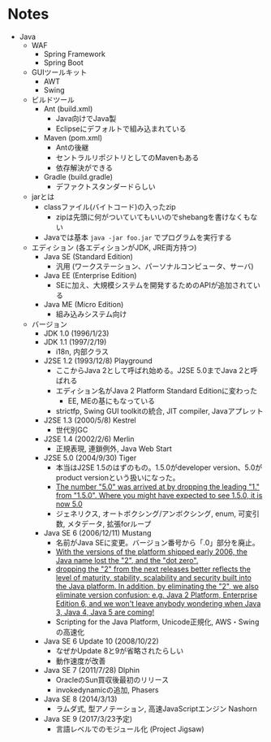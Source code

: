 # Notes

- Java
  - WAF
     - Spring Framework
     - Spring Boot
  - GUIツールキット
     - AWT
     - Swing
  - ビルドツール
     - Ant (build.xml)
         - Java向けでJava製
         - Eclipseにデフォルトで組み込まれている
     - Maven (pom.xml)
         - Antの後継
         - セントラルリポジトリとしてのMavenもある
         - 依存解決ができる
     - Gradle (build.gradle)
         - デファクトスタンダードらしい
  - jarとは
     - classファイル(バイトコード)の入ったzip
         - zipは先頭に何がついていてもいいのでshebangを書けなくもない
     - Javaでは基本 `java -jar foo.jar` でプログラムを実行する
  - エディション (各エディションがJDK, JRE両方持つ)
     - Java SE (Standard Edition)
         - 汎用 (ワークステーション、パーソナルコンピュータ、サーバ)
     - Java EE (Enterprise Edition)
         - SEに加え、大規模システムを開発するためのAPIが追加されている
     - Java ME (Micro Edition)
         - 組み込みシステム向け
  - バージョン
     - JDK 1.0 (1996/1/23)
     - JDK 1.1 (1997/2/19)
         - i18n, 内部クラス
     - J2SE 1.2 (1993/12/8) Playground
         - ここからJava 2として呼ばれ始める。J2SE 5.0までJava 2と呼ばれる
         - エディション名がJava 2 Platform Standard Editionに変わった
              - EE, MEの基にもなっている
         - strictfp, Swing GUI toolkitの統合, JIT compiler, Javaアプレット
     - J2SE 1.3 (2000/5/8) Kestrel
         - 世代別GC
     - J2SE 1.4 (2002/2/6) Merlin
         - 正規表現, 連鎖例外, Java Web Start
     - J2SE 5.0 (2004/9/30) Tiger
         - 本当はJ2SE 1.5のはずのもの。1.5.0がdeveloper version、5.0がproduct versionという扱いになった。
         - [The number "5.0" was arrived at by dropping the leading "1." from "1.5.0". Where you might have expected to see 1.5.0, it is now 5.0](http://docs.oracle.com/javase/1.5.0/docs/relnotes/version-5.0.html)
         - ジェネリクス, オートボクシング/アンボクシング, enum, 可変引数, メタデータ, 拡張forループ
     - Java SE 6 (2006/12/11) Mustang
         - 名前がJava SEに変更。バージョン番号から「.0」部分を廃止。
         - [With the versions of the platform shipped early 2006, the Java name lost the "2", and the "dot zero".](http://www.oracle.com/technetwork/java/javase/overview/javanaming-2227065.html)
         - [dropping the "2" from the next releases better reflects the level of maturity, stability, scalability and security built into the Java platform. In addition, by eliminating the "2", we also eliminate version confusion: e.g. Java 2 Platform, Enterprise Edition 6, and we won't leave anybody wondering when Java 3, Java 4, Java 5 are coming!](http://www.oracle.com/technetwork/java/javase/overview/javanaming-2227065.html)
         - Scripting for the Java Platform, Unicode正規化, AWS・Swingの高速化
     - Java SE 6 Update 10 (2008/10/22)
         - なぜかUpdate 8と9が省略されたらしい
         - 動作速度が改善
     - Java SE 7 (2011/7/28) Dlphin
         - OracleのSun買収後最初のリリース
         - invokedynamicの追加, Phasers
     - Java SE 8 (2014/3/13)
         - ラムダ式, 型アノテーション, 高速JavaScriptエンジン Nashorn
     - Java SE 9 (2017/3/23予定)
         - 言語レベルでのモジュール化 (Project Jigsaw)
